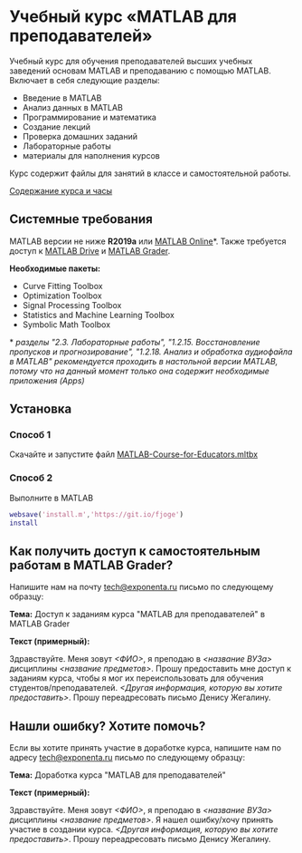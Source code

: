 # Учебный курс «MATLAB для преподавателей»

Учебный курс для обучения преподавателей высших учебных заведений основам MATLAB и преподаванию с помощью MATLAB. Включает в себя следующие разделы:

- Введение в MATLAB
- Анализ данных в MATLAB
- Программирование и математика
- Создание лекций
- Проверка домашних заданий
- Лабораторные работы
- материалы для наполнения курсов

Курс содержит файлы для занятий в классе и самостоятельной работы.

[Содержание курса и часы](https://docs.google.com/spreadsheets/d/1Zwa-TNBuha81ZPdPktJBAF-njLsbAHdAIihAORB5p3E)

## Системные требования

MATLAB версии не ниже **R2019a** или [MATLAB Online](https://matlab.mathworks.com/)\*. Также требуется доступ к [MATLAB Drive](https://drive.matlab.com/) и [MATLAB Grader](https://grader.mathworks.com/).

**Необходимые пакеты:**
- Curve Fitting Toolbox
- Optimization Toolbox
- Signal Processing Toolbox
- Statistics and Machine Learning Toolbox
- Symbolic Math Toolbox

\* *разделы "2.3. Лабораторные работы", "1.2.15. Восстановление пропусков и прогнозирование", "1.2.18. Анализ и обработка аудиофайла в MATLAB" рекомендуется проходить в настольной версии MATLAB, потому что на данный момент только она содержит необходимые приложения (Apps)*

## Установка

### Способ 1

Скачайте и запустите файл [MATLAB-Course-for-Educators.mltbx](https://github.com/ETMC-Exponenta/MATLAB-Course-for-Educators/raw/master/MATLAB-Course-for-Educators.mltbx)

### Способ 2

Выполните в MATLAB
```MATLAB
websave('install.m','https://git.io/fjoge')
install
```

## Как получить доступ к самостоятельным работам в MATLAB Grader?

Напишите нам на почту tech@exponenta.ru письмо по следующему образцу:

**Тема:** Доступ к заданиям курса "MATLAB для преподавателей" в MATLAB Grader

**Текст (примерный):**

Здравствуйте. Меня зовут *<ФИО>*, я преподаю в  *<название ВУЗа>* дисциплины *<название предметов>*. Прошу предоставить мне доступ к заданиям курса, чтобы я мог их переиспользовать для обучения студентов/преподавателей. *<Другая информация, которую вы хотите предоставить>*. Прошу переадресовать письмо Денису Жегалину.


## Нашли ошибку? Хотите помочь?

Если вы хотите принять участие в доработке курса, напишите нам по адресу tech@exponenta.ru письмо по следующему образцу:

**Тема:** Доработка курса "MATLAB для преподавателей"

**Текст (примерный):**

Здравствуйте. Меня зовут *<ФИО>*, я преподаю в  *<название ВУЗа>* дисциплины *<название предметов>*. Я нашел ошибку/хочу принять участие в создании курса. *<Другая информация, которую вы хотите предоставить>*. Прошу переадресовать письмо Денису Жегалину.
